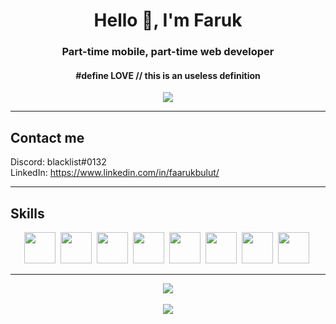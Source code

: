 <h1 align="center">Hello 👋, I'm Faruk</h1>
<h3 align="center">Part-time mobile, part-time web developer</h3>
<h4 align="center">#define LOVE // this is an useless definition</h4>
<div align="center">
<a href="https://discord.com/users/773282854473302036"><img src="https://discord.c99.nl/widget/theme-1/773282854473302036.png" /></a>
</div>

---

## Contact me
Discord: blacklist#0132 \
LinkedIn:   https://www.linkedin.com/in/faarukbulut/

---

## Skills
<div align="center">
<a href="https://learn.microsoft.com/en-us/dotnet/csharp/"><img src="https://i.hizliresim.com/o4yf6ik.png" width="50" height="50"/></a>&nbsp;
<a href="https://dart.dev/"><img src="https://i.hizliresim.com/ael2xyi.png" width="50" height="50"/></a>&nbsp;
<a href="https://www.mysql.com/"><img src="https://i.hizliresim.com/j9y98fs.png" width="50" height="50"/></a>&nbsp;
<a href="https://www.microsoft.com/tr-tr/sql-server/sql-server-2019"><img src="https://i.hizliresim.com/akdouc8.png" width="50" height="50"/></a>&nbsp;
<a href="https://firebase.google.com/"><img src="https://i.hizliresim.com/4hxvtwm.png" width="50" height="50"/></a>&nbsp; 
<a href="https://dotnet.microsoft.com/"><img src="https://i.hizliresim.com/8e6ffrf.png" width="50" height="50"/></a>&nbsp; 
<a href="https://flutter.dev/"><img src="https://i.hizliresim.com/8hboi3k.png" width="50" height="50"/></a>&nbsp; 
<a href="https://freebsd.org/"><img src="https://i.hizliresim.com/55wpo5h.png" width="50" height="50"/></a>&nbsp; 
  
  
  
</div>

---

<div align="center"><img align="center" src="https://github-readme-stats.vercel.app/api/top-langs?username=faarukbulut&show_icons=true&locale=en&layout=compact" /></div>
<br>
<div align="center"><img align="center" src="https://github-readme-stats.vercel.app/api?username=faarukbulut&show_icons=true&locale=en" /></div>
